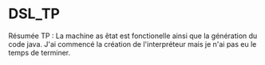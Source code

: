 # DSL_TP

Résumée TP :
La machine as êtat est fonctionelle ainsi que la génération du code java. J'ai commencé la création de l'interpréteur mais je n'ai pas eu le temps de terminer.
